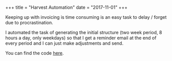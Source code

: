 +++
title = "Harvest Automation"
date = "2017-11-01"
+++

Keeping up with invoicing is time consuming is an easy task to delay / forget due to procrastination.

I automated the task of generating the initial structure (two week period, 8 hours a day, only weekdays) so that I get a reminder email at the end of every period and I can just make adjustments and send.

You can find the code [here](https://github.com/davidhampgonsalves/harvest-automation).
